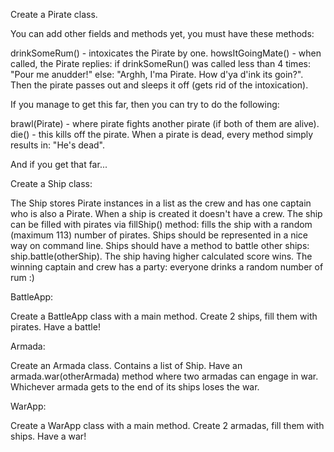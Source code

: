 Create a Pirate class.

You can add other fields and methods yet, you must have these methods:

drinkSomeRum() - intoxicates the Pirate by one.
howsItGoingMate() - when called, the Pirate replies:
if drinkSomeRun() was called less than 4 times:
"Pour me anudder!" else: "Arghh, I'ma Pirate. How d'ya d'ink its goin?".
Then the pirate passes out and sleeps it off (gets rid of the intoxication).

If you manage to get this far, then you can try to do the following:

brawl(Pirate) - where pirate fights another pirate (if both of them are alive).
die() - this kills off the pirate. When a pirate is dead, every method simply results in:
"He's dead".

And if you get that far...

Create a Ship class:

The Ship stores Pirate instances in a list as the crew and has one captain who is also a Pirate.
When a ship is created it doesn't have a crew.
The ship can be filled with pirates via fillShip() method:
fills the ship with a random (maximum 113) number of pirates.
Ships should be represented in a nice way on command line.
Ships should have a method to battle other ships: ship.battle(otherShip).
The ship having higher calculated score wins.
The winning captain and crew has a party: everyone drinks a random number of rum :)

BattleApp:

Create a BattleApp class with a main method.
Create 2 ships, fill them with pirates.
Have a battle!

Armada:

Create an Armada class.
Contains a list of Ship.
Have an armada.war(otherArmada) method where two armadas can engage in war.
Whichever armada gets to the end of its ships loses the war.

WarApp:

Create a WarApp class with a main method.
Create 2 armadas, fill them with ships.
Have a war!

